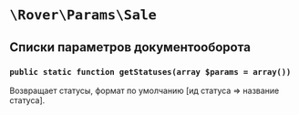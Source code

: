 # `\Rover\Params\Sale` 
## Списки параметров документооборота
### `public static function getStatuses(array $params = array())`
Возвращает статусы, формат по умолчанию [ид статуса => название статуса].